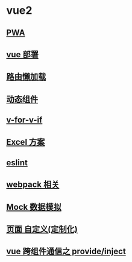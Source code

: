 # vue2

## [PWA](./PWA.md)

## [vue 部署](./depoly.md)

## [路由懒加载](./router-lazyload.md)

## [动态组件](./dynamic-components.md)

## [v-for-v-if](./v-for-v-if.md)

## [Excel 方案](./excel.md)

## [eslint](./eslint.md)

## [webpack 相关](./webpack.md)

## [Mock 数据模拟](./mock.md)

## [页面 自定义(定制化)](./page-custom.md)

## [vue 跨组件通信之 provide/inject](./provide-inject.md)
